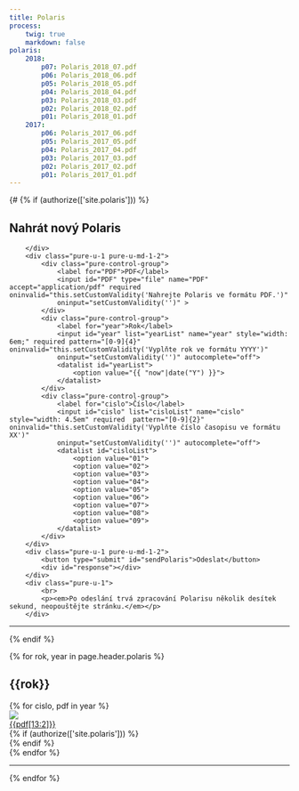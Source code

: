 ```yaml
---
title: Polaris
process:
    twig: true
    markdown: false
polaris:
    2018:
        p07: Polaris_2018_07.pdf
        p06: Polaris_2018_06.pdf
        p05: Polaris_2018_05.pdf
        p04: Polaris_2018_04.pdf
        p03: Polaris_2018_03.pdf
        p02: Polaris_2018_02.pdf
        p01: Polaris_2018_01.pdf
    2017:
        p06: Polaris_2017_06.pdf
        p05: Polaris_2017_05.pdf
        p04: Polaris_2017_04.pdf
        p03: Polaris_2017_03.pdf
        p02: Polaris_2017_02.pdf
        p01: Polaris_2017_01.pdf
---
```

{#
{% if (authorize(['site.polaris'])) %}
<form id="polarisForm" class="pure-form pure-form-aligned" enctype="multipart/form-data" method="post">
<div class="pure-g">
        <div class="pure-u-1">
            <h2>Nahrát nový Polaris</h2>

        </div>
        <div class="pure-u-1 pure-u-md-1-2">
            <div class="pure-control-group">
                <label for="PDF">PDF</label> 
                <input id="PDF" type="file" name="PDF" accept="application/pdf" required oninvalid="this.setCustomValidity('Nahrejte Polaris ve formátu PDF.')"
                oninput="setCustomValidity('')" >
            </div>
            <div class="pure-control-group">
                <label for="year">Rok</label>  
                <input id="year" list="yearList" name="year" style="width: 6em;" required pattern="[0-9]{4}" oninvalid="this.setCustomValidity('Vyplňte rok ve formátu YYYY')"
                oninput="setCustomValidity('')" autocomplete="off">
                <datalist id="yearList">
                    <option value="{{ "now"|date("Y") }}">
                </datalist>  
            </div>  
            <div class="pure-control-group">
                <label for="cislo">Číslo</label>
                <input id="cislo" list="cisloList" name="cislo" style="width: 4.5em" required  pattern="[0-9]{2}" oninvalid="this.setCustomValidity('Vyplňte číslo časopisu ve formátu XX')"
                oninput="setCustomValidity('')" autocomplete="off">
                <datalist id="cisloList">
                    <option value="01">
                    <option value="02">
                    <option value="03">
                    <option value="04">
                    <option value="05">
                    <option value="06">
                    <option value="07">
                    <option value="08">
                    <option value="09">
                </datalist>
            </div> 
        </div>
        <div class="pure-u-1 pure-u-md-1-2">
            <button type="submit" id="sendPolaris">Odeslat</button>
            <div id="response"></div>
        </div>
        <div class="pure-u-1">
            <br>
            <p><em>Po odeslání trvá zpracování Polarisu několik desítek sekund, neopouštějte stránku.</em></p>
        </div>
</div>
</form>
        <hr>

<script>
    $("#polarisForm").submit(function(e){
        e.preventDefault(); 
        e.stopPropagation();
        var submitButton = document.getElementById("sendPolaris");
        var responseDiv = document.getElementById("response");
        submitButton.style.display = "none";
        responseDiv.innerHTML = '<br><i class="fa fa-spinner fa-pulse fa-3x" aria-hidden="true"></i> Náhrávám se polaris a vytváří se náhled.';
        responseDiv.style.color = "black";
          var polarisForm = new FormData(document.getElementById("polarisForm"));
          polarisForm.append("path", "{{page.path ~"/"}}" );
          polarisForm.append("template", "{{page.template}}" );
          polarisForm.append("POST_type", "uploadPolaris" );
          $.ajax({
              url: "/php/polaris",
              type: "POST",
              data: polarisForm,
              processData: false,
              contentType: false,
              success: function (){
                  responseDiv.innerHTML = "<br>Úspěšně uloženo";
                  responseDiv.style.color = "green";
                  setTimeout(function(){ 
                     responseDiv.innerHTML = ""; 
                     }, 3000);  window.location.replace(location.href);
              },
              error: function (xhr, desc, err){
                submitButton.style.display = "block";
                responseDiv.innerHTML = "<br>CHYBA!!<br>" + xhr.responseText;
                responseDiv.style.color = "red";
                console.log(err);
                console.log(desc);
                console.log(xhr);
              }
          });
      });

    $( document ).ready(function() {
        
        $(".polaris--delete").click( function(e){
            e.stopPropagation();
            if (confirm("Odstranit Polaris?") == true) {
                var deleteDiv = this.parentElement.parentElement;
                var deletePolarisForm = new FormData();
                deletePolarisForm.append("path", "{{page.path ~"/"}}" );
                deletePolarisForm.append("template", "{{page.template}}" );
                deletePolarisForm.append("year", this.getAttribute("data-year") );
                deletePolarisForm.append("cislo", this.getAttribute("data-cislo") );
                deletePolarisForm.append("pdf", this.getAttribute("data-pdf") );
                deletePolarisForm.append("POST_type", "deletePolaris" );
                $.ajax({
                    url: "/php/deletepolaris",
                    type: "POST",
                    data: deletePolarisForm,
                    processData: false,
                    contentType: false,
                    success: function (){
                        $(deleteDiv).fadeOut(1000);      
                    },
                    error: function (xhr, desc, err){
                        console.log(err);
                        console.log(desc);
                        console.log(xhr);
                    }
                });
            }
        })
        
    });
</script>
{% endif %}


{% for rok, year in page.header.polaris %}
    <section>
    <h2>{{rok}}</h2>
    <div class="pure-g">
        {% for cislo, pdf in year %}
            <div class="pure-u-1 pure-u-sm-1-2 pure-u-md-1-4 pure-u-lg-1-5 pure-u-xl-1-6"> 
                <div class="polaris--outerDiv">
                    <div class="polaris--innerDiv">
                        <a href="{{page.url()}}/{{rok}}/{{pdf}}" target="_blank">
                            <img class="pure-img" src="{{page.url()}}/{{rok}}/{{pdf}}.jpg">
                            <div class="polaris--title"> 
                                {{pdf[13:2]}}
                            </div>
                        </a> 
                    </div>
                    {% if (authorize(['site.polaris'])) %}
                        <div class="polaris--delete" data-year="{{rok}}" data-cislo="p{{pdf[13:2]}}" data-pdf="{{pdf}}"> 
                            <i class="fa fa-times" aria-hidden="true"></i>
                        </div>
                    {% endif %}
                </div>
            </div>
        {% endfor %}
    </div>
    </section>
    <hr>
{% endfor %}


